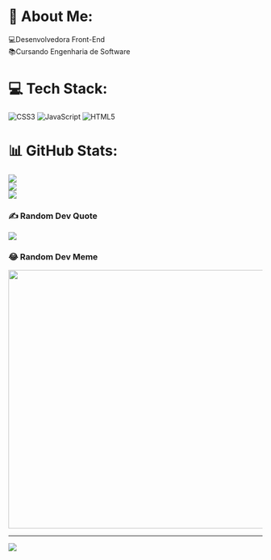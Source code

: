 # 💫 About Me:
💻Desenvolvedora Front-End<br>📚Cursando Engenharia de Software


# 💻 Tech Stack:
![CSS3](https://img.shields.io/badge/css3-%231572B6.svg?style=for-the-badge&logo=css3&logoColor=white) ![JavaScript](https://img.shields.io/badge/javascript-%23323330.svg?style=for-the-badge&logo=javascript&logoColor=%23F7DF1E) ![HTML5](https://img.shields.io/badge/html5-%23E34F26.svg?style=for-the-badge&logo=html5&logoColor=white)
# 📊 GitHub Stats:
![](https://github-readme-stats.vercel.app/api?username=YasminFerreira0&theme=dark&hide_border=false&include_all_commits=false&count_private=false)<br/>
![](https://github-readme-streak-stats.herokuapp.com/?user=YasminFerreira0&theme=dark&hide_border=false)<br/>
![](https://github-readme-stats.vercel.app/api/top-langs/?username=YasminFerreira0&theme=dark&hide_border=false&include_all_commits=false&count_private=false&layout=compact)

### ✍️ Random Dev Quote
![](https://quotes-github-readme.vercel.app/api?type=horizontal&theme=merko)

### 😂 Random Dev Meme
<img src="https://random-memer.herokuapp.com/" width="512px"/>

---
[![](https://visitcount.itsvg.in/api?id=YasminFerreira0&icon=0&color=0)](https://visitcount.itsvg.in)

<!-- Proudly created with GPRM ( https://gprm.itsvg.in ) -->
